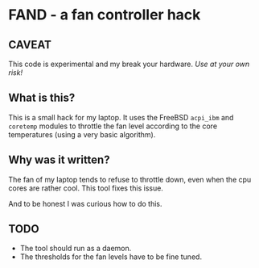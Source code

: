 FAND - a fan controller hack
============================

CAVEAT
------

This code is experimental and my break your hardware. *Use at your own risk!*

What is this?
-------------

This is a small hack for my laptop. It uses the FreeBSD `acpi_ibm` and
`coretemp` modules to throttle the fan level according to the core temperatures
(using a very basic algorithm).

Why was it written?
-------------------

The fan of my laptop tends to refuse to throttle down, even when the cpu cores
are rather cool. This tool fixes this issue.

And to be honest I was curious how to do this.

TODO
----

 * The tool should run as a daemon.
 * The thresholds for the fan levels have to be fine tuned.
